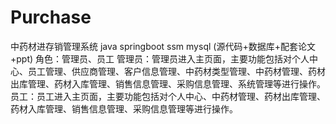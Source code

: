 # Purchase
中药材进存销管理系统  java springboot ssm mysql (源代码+数据库+配套论文+ppt)  角色：管理员、员工  管理员：管理员进入主页面，主要功能包括对个人中心、员工管理、供应商管理、客户信息管理、中药材类型管理、中药材管理、药材出库管理、药材入库管理、销售信息管理、采购信息管理、系统管理等进行操作。  员工：员工进入主页面，主要功能包括对个人中心、中药材管理、药材出库管理、药材入库管理、销售信息管理、采购信息管理等进行操作。
